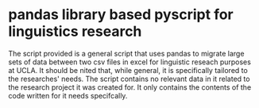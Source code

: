 # pandas library based pyscript for linguistics research

The script provided is a general script that uses pandas to migrate large sets of data between two csv files in excel for linguistic reseach purposes at UCLA. 
It should be nited that, while general, it is specifically tailored to the researches' needs. The script contains no relevant data in it related to the 
research project it was created for. It only contains the contents of the code written for it needs specifcally. 
